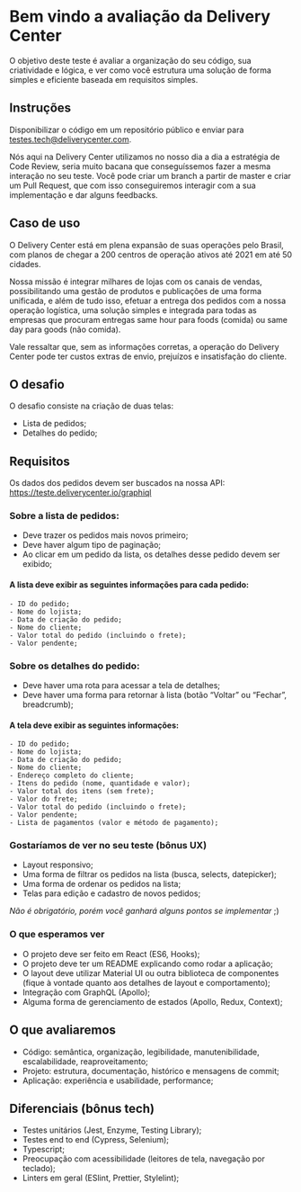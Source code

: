 # Bem vindo a avaliação da Delivery Center

O objetivo deste teste é avaliar a organização do seu código, sua criatividade e lógica, e ver como você estrutura uma solução de forma simples e eficiente baseada em requisitos simples.


## Instruções
Disponibilizar o código em um repositório público e enviar para testes.tech@deliverycenter.com.

Nós aqui na Delivery Center utilizamos no nosso dia a dia a estratégia de Code Review, seria muito bacana que conseguíssemos fazer a mesma interação no seu teste. Você pode criar um branch a partir de master e criar um Pull Request, que com isso conseguiremos interagir com a sua implementação e dar alguns feedbacks.


## Caso de uso
O Delivery Center está em plena expansão de suas operações pelo Brasil, com planos de chegar a 200 centros de operação ativos até 2021 em até 50 cidades.

Nossa missão é integrar milhares de lojas com os canais de vendas, possibilitando uma gestão de produtos e publicações de uma forma unificada, e além de tudo isso, efetuar a entrega dos pedidos com a nossa operação logística, uma solução simples e integrada para todas as empresas que procuram entregas same hour para foods (comida) ou same day para goods (não comida).

Vale ressaltar que, sem as informações corretas, a operação do Delivery Center pode ter custos extras de envio, prejuízos e insatisfação do cliente.


## O desafio
O desafio consiste na criação de duas telas:

- Lista de pedidos;
- Detalhes do pedido;


## Requisitos

Os dados dos pedidos devem ser buscados na nossa API:  
https://teste.deliverycenter.io/graphiql

### Sobre a lista de pedidos:

- Deve trazer os pedidos mais novos primeiro;
- Deve haver algum tipo de paginação;
- Ao clicar em um pedido da lista, os detalhes desse pedido devem ser exibido;

#### A lista deve exibir as seguintes informações para cada pedido:
    - ID do pedido;
    - Nome do lojista;
    - Data de criação do pedido;
    - Nome do cliente;
    - Valor total do pedido (incluindo o frete);
    - Valor pendente;

### Sobre os detalhes do pedido:

- Deve haver uma rota para acessar a tela de detalhes;
- Deve haver uma forma para retornar à lista (botão “Voltar” ou “Fechar”, breadcrumb);

#### A tela deve exibir as seguintes informações:
    - ID do pedido;
    - Nome do lojista;
    - Data de criação do pedido;
    - Nome do cliente;
    - Endereço completo do cliente;
    - Itens do pedido (nome, quantidade e valor);
    - Valor total dos itens (sem frete);
    - Valor do frete;
    - Valor total do pedido (incluindo o frete);
    - Valor pendente;
    - Lista de pagamentos (valor e método de pagamento);


### Gostaríamos de ver no seu teste (bônus UX)
- Layout responsivo;
- Uma forma de filtrar os pedidos na lista (busca, selects, datepicker);
- Uma forma de ordenar os pedidos na lista;
- Telas para edição e cadastro de novos pedidos; 

*Não é obrigatório, porém você ganhará alguns pontos se implementar*  ;)


### O que esperamos ver
- O projeto deve ser feito em React (ES6, Hooks);
- O projeto deve ter um README explicando como rodar a aplicação;
- O layout deve utilizar Material UI ou outra biblioteca de componentes (fique à vontade quanto aos detalhes de layout e comportamento);
- Integração com GraphQL (Apollo);
- Alguma forma de gerenciamento de estados (Apollo, Redux, Context);


## O que avaliaremos
- Código: semântica, organização, legibilidade, manutenibilidade, escalabilidade, reaproveitamento;
- Projeto: estrutura, documentação, histórico e mensagens de commit;
- Aplicação: experiência e usabilidade, performance;


## Diferenciais (bônus tech)
- Testes unitários (Jest, Enzyme, Testing Library);
- Testes end to end (Cypress, Selenium);
- Typescript;
- Preocupação com acessibilidade (leitores de tela, navegação por teclado);
- Linters em geral (ESlint, Prettier, Stylelint);